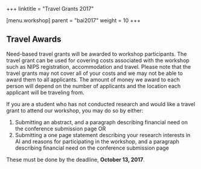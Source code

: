 +++
linktitle = "Travel Grants 2017"

[menu.workshop]
  parent = "bai2017"
  weight = 10
+++

## Travel Awards
Need-based travel grants will be awarded to workshop participants. The travel grant can be used for covering costs associated with the workshop such as NIPS registration, accommodation and travel. Please note that the travel grants may not cover all of your costs and we may not be able to award them to all applicants. The amount of money we award to each person will depend on the number of applicants and the location each applicant will be traveling from.

If you are a student who has not conducted research and would like a travel grant to attend our workshop, you may do so by either:

 1. Submitting an abstract, and a paragraph describing financial need on the conference submission page OR
 2. Submitting a one page statement describing your research interests in AI and reasons for participating in the workshop, and a paragraph describing financial need on the conference submission page


These must be done by the deadline, __October 13, 2017__.

